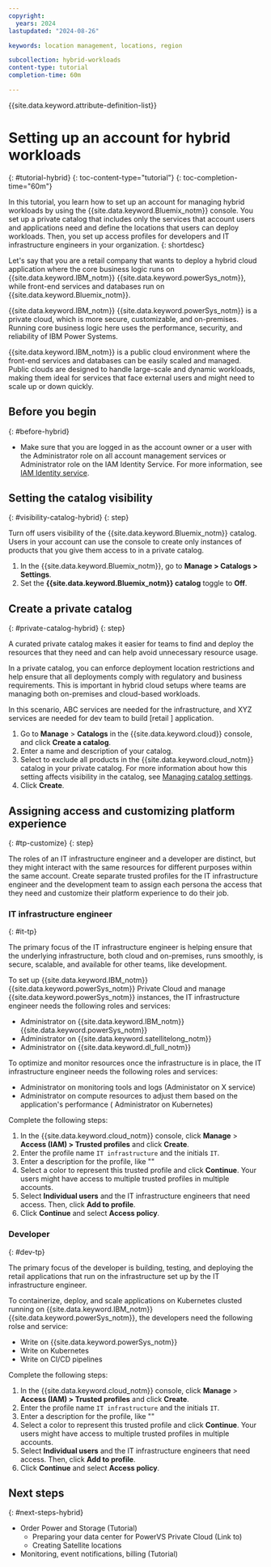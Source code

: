 ```yaml
---
copyright:
  years: 2024
lastupdated: "2024-08-26"

keywords: location management, locations, region

subcollection: hybrid-workloads
content-type: tutorial
completion-time: 60m

---
```


{{site.data.keyword.attribute-definition-list}}

# Setting up an account for hybrid workloads
{: #tutorial-hybrid}
{: toc-content-type="tutorial"}
{: toc-completion-time="60m"}

In this tutorial, you learn how to set up an account for managing hybrid workloads by using the {{site.data.keyword.Bluemix_notm}} console. You set up a private catalog that includes only the services that account users and applications need and define the locations that users can deploy workloads. Then, you set up access profiles for developers and IT infrastructure engineers in your organization.
{: shortdesc}

Let's say that you are a retail company that wants to deploy a hybrid cloud application where the core business logic runs on {{site.data.keyword.IBM_notm}} {{site.data.keyword.powerSys_notm}}, while front-end services and databases run on {{site.data.keyword.Bluemix_notm}}.

{{site.data.keyword.IBM_notm}} {{site.data.keyword.powerSys_notm}} is a private cloud, which is more secure, customizable, and on-premises. Running core business logic here uses the performance, security, and reliability of IBM Power Systems.

{{site.data.keyword.IBM_notm}} is a public cloud environment where the front-end services and databases can be easily scaled and managed. Public clouds are designed to handle large-scale and dynamic workloads, making them ideal for services that face external users and might need to scale up or down quickly.

## Before you begin
{: #before-hybrid}

- Make sure that you are logged in as the account owner or a user with the Administrator role on all account management services or Administrator role on the IAM Identity Service. For more information, see [IAM Identity service](/docs/account?topic=account-account-services#identity-service-account-management).

## Setting the catalog visibility
{: #visibility-catalog-hybrid}
{: step}

Turn off users visibility of the {{site.data.keyword.Bluemix_notm}} catalog. Users in your account can use the console to create only instances of products that you give them access to in a private catalog.

1. In the {{site.data.keyword.Bluemix_notm}}, go to **Manage > Catalogs > Settings**.
1. Set the **{{site.data.keyword.Bluemix_notm}} catalog** toggle to **Off**.

## Create a private catalog
{: #private-catalog-hybrid}
{: step}

A curated private catalog makes it easier for teams to find and deploy the resources that they need and can help avoid unnecessary resource usage.

In a private catalog, you can enforce deployment location restrictions and help ensure that all deployments comply with regulatory and business requirements. This is important in hybrid cloud setups where teams are managing both on-premises and cloud-based workloads.

In this scenario, ABC services are needed for the infrastructure, and XYZ services are needed for dev team to build [retail ] application.

1. Go to **Manage** > **Catalogs** in the {{site.data.keyword.cloud}} console, and click **Create a catalog**.
1. Enter a name and description of your catalog.
1. Select to exclude all products in the {{site.data.keyword.cloud_notm}} catalog in your private catalog. For more information about how this setting affects visibility in the catalog, see [Managing catalog settings](/docs/account?topic=account-filter-account&interface=ui).
1. Click **Create**.

## Assigning access and customizing platform experience
{: #tp-customize}
{: step}

The roles of an IT infrastructure engineer and a developer are distinct, but they might interact with the same resources for different purposes within the same account. Create separate trusted profiles for the IT infrastructure engineer and the development team to assign each persona the access that they need and customize their platform experience to do their job.

### IT infrastructure engineer
{: #it-tp}

The primary focus of the IT infrastructure engineer is helping ensure that the underlying infrastructure, both cloud and on-premises, runs smoothly, is secure, scalable, and available for other teams, like development.

To set up {{site.data.keyword.IBM_notm}} {{site.data.keyword.powerSys_notm}} Private Cloud and manage {{site.data.keyword.powerSys_notm}} instances, the IT infrastructure engineer needs the following roles and services:
- Administrator on {{site.data.keyword.IBM_notm}} {{site.data.keyword.powerSys_notm}}
- Administrator on {{site.data.keyword.satellitelong_notm}}
- Administrator on {{site.data.keyword.dl_full_notm}}

To optimize and monitor resources once the infrastructure is in place, the IT infrastructure engineer needs the following roles and services:
- Administrator on monitoring tools and logs (Administator on X service)
- Administrator on compute resources to adjust them based on the application's performance ( Administrator on Kubernetes)


Complete the following steps:
1. In the {{site.data.keyword.cloud_notm}} console, click **Manage** > **Access (IAM) > Trusted profiles** and click **Create**.
1. Enter the profile name `IT infrastructure` and the initials `IT`.
1. Enter a description for the profile, like ""
1. Select a color to represent this trusted profile and click **Continue**. Your users might have access to multiple trusted profiles in multiple accounts.
1. Select **Individual users**  and the IT infrastructure engineers that need access. Then, click **Add to profile**.
1. Click **Continue** and select **Access policy**.



### Developer
{: #dev-tp}

The primary focus of the developer is building, testing, and deploying the retail applications that run on the infrastructure set up by the IT infrastructure engineer.

To containerize, deploy, and scale applications on Kubernetes clusted running on {{site.data.keyword.IBM_notm}} {{site.data.keyword.powerSys_notm}}, the developers need the following rolse and service:
- Write on {{site.data.keyword.powerSys_notm}}
- Write on Kubernetes
- Write on CI/CD pipelines

Complete the following steps:
1. In the {{site.data.keyword.cloud_notm}} console, click **Manage** > **Access (IAM) > Trusted profiles** and click **Create**.
1. Enter the profile name `IT infrastructure` and the initials `IT`.
1. Enter a description for the profile, like ""
1. Select a color to represent this trusted profile and click **Continue**. Your users might have access to multiple trusted profiles in multiple accounts.
1. Select **Individual users**  and the IT infrastructure engineers that need access. Then, click **Add to profile**.
1. Click **Continue** and select **Access policy**.



## Next steps
{: #next-steps-hybrid}

- Order Power and Storage (Tutorial)
   - Preparing your data center for PowerVS Private Cloud (Link to)
   - Creating Satellite locations
- Monitoring, event notifications, billing (Tutorial)


